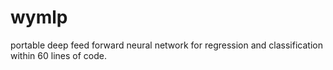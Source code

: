 # wymlp
portable deep feed forward neural network for regression and classification within 60  lines of code.
